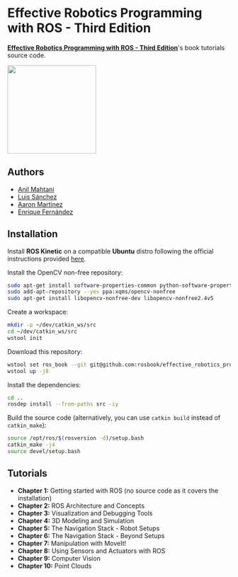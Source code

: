 # Effective Robotics Programming with ROS - Third Edition #

[**Effective Robotics Programming with ROS - Third Edition**](https://www.packtpub.com/hardware-and-creative/effective-robotics-programming-ros-third-edition)'s book tutorials source code.

<a href="https://www.packtpub.com/hardware-and-creative/effective-robotics-programming-ros-third-edition"><img src=https://www.packtpub.com/sites/default/files/5576.jpg width=200/></a>

## Authors ##

* [Anil Mahtani](https://github.com/Anilm3)
* [Luis Sánchez](https://github.com/LuisSC)
* [Aaron Martinez](https://github.com/AaronMR)
* [Enrique Fernández](https://github.com/efernandez)

## Installation ##

Install **ROS Kinetic** on a compatible **Ubuntu** distro following the official instructions provided [here](http://wiki.ros.org/kinetic/Installation/Ubuntu).

Install the OpenCV non-free repository:

``` bash
sudo apt-get install software-properties-common python-software-properties
sudo add-apt-repository --yes ppa:xqms/opencv-nonfree
sudo apt-get install libopencv-nonfree-dev libopencv-nonfree2.4v5
```

Create a workspace:
``` bash
mkdir -p ~/dev/catkin_ws/src
cd ~/dev/catkin_ws/src
wstool init
```

Download this repository:
``` bash
wstool set ros_book --git git@github.com:rosbook/effective_robotics_programming_with_ros.git
wstool up -j8
```

Install the dependencies:
``` bash
cd ..
rosdep install --from-paths src -iy
```

Build the source code (alternatively, you can use `catkin build` instead of `catkin_make`):
``` bash
source /opt/ros/$(rosversion -d)/setup.bash
catkin_make -j4
source devel/setup.bash
```

## Tutorials ##

* **Chapter  1:** Getting started with ROS (no source code as it covers the installation)
* **Chapter  2:** ROS Architecture and Concepts
* **Chapter  3:** Visualization and Debugging Tools
* **Chapter  4:** 3D Modeling and Simulation
* **Chapter  5:** The Navigation Stack - Robot Setups
* **Chapter  6:** The Navigation Stack - Beyond Setups
* **Chapter  7:** Manipulation with MoveIt!
* **Chapter  8:** Using Sensors and Actuators with ROS
* **Chapter  9:** Computer Vision
* **Chapter 10:** Point Clouds
